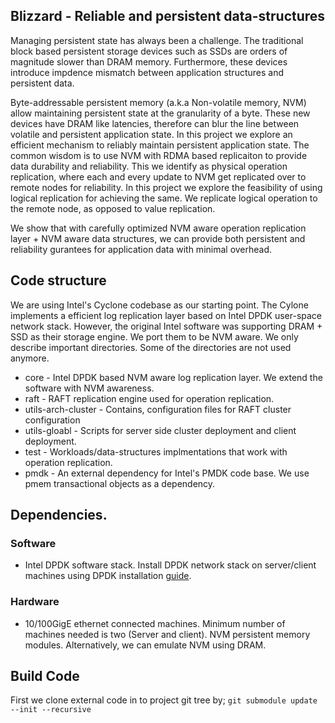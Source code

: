 ## Blizzard - Reliable and persistent data-structures

Managing persistent state has always been a challenge. The traditional block based
persistent storage devices such as SSDs are orders of magnitude slower than DRAM memory.
Furthermore, these devices introduce impdence mismatch between application structures and
persistent data.

Byte-addressable persistent memory (a.k.a Non-volatile memory, NVM)  allow maintaining persistent state at the granularity
of a byte. These new devices have DRAM like latencies, therefore can blur the line between
volatile and persistent application state. In this project we explore an efficient
mechanism to reliably maintain persistent application state. The common wisdom is to use 
NVM with RDMA based replicaiton to provide data durability and reliability. This we identify
as physical operation replication, where each and every update to NVM get replicated over to remote nodes
for reliability. In this project we explore the feasibility of using logical replication for achieving the
same. We replicate logical operation to the remote node, as opposed to value replication.

We show that with carefully optimized NVM aware operation replication layer + NVM aware data structures, we can provide
both persistent and reliability gurantees for application data with minimal overhead.

## Code structure

We are using Intel's Cyclone codebase as our starting point. The Cylone implements a efficient log replication
layer based on Intel DPDK user-space network stack. However, the original Intel software was supporting DRAM + SSD
as their storage engine. We port them to be NVM aware.
We only describe important directories. Some of the directories are not used anymore.

* core -  Intel DPDK based NVM aware log replication layer. We extend the software with NVM awareness. 
* raft - RAFT replication engine used for operation replication. 
* utils-arch-cluster - Contains, configuration files for RAFT cluster configuration
* utils-gloabl - Scripts for server side cluster deployment and client deployment.
* test - Workloads/data-structures implmentations that work with operation replication.
* pmdk - An external dependency for Intel's PMDK code base. We use pmem transactional objects as a dependency.

## Dependencies.

### Software

* Intel DPDK software stack.
Install DPDK network stack on server/client machines using DPDK installation [guide](http://core.dpdk.org/doc/quick-start/).

### Hardware

* 10/100GigE ethernet connected machines. Minimum number of machines needed is two (Server and client).
NVM persistent memory modules. Alternatively, we can emulate NVM using DRAM.

## Build Code

First we clone external code in to project git tree by;
```git submodule update --init --recursive```
